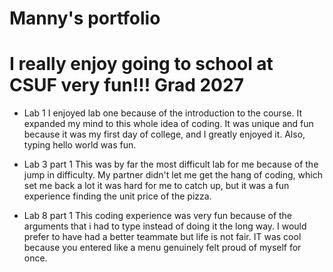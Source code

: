 # Manny's portfolio

# I really enjoy going to school at CSUF very fun!!! Grad 2027


 * Lab 1 
I enjoyed lab one because of the introduction to the course. It expanded my mind to this whole idea of coding. It was unique and fun because it was my first day of college, and I greatly enjoyed it. Also, typing hello world was fun.

 * Lab 3 part 1
This was by far the most difficult lab for me because of the jump in difficulty. My partner didn't let me get the hang of coding, which set me back a lot it was hard for me to catch up, but it was a fun experience finding the unit price of the pizza.

 * Lab 8 part 1 
This coding experience was very fun because of the arguments that i had to type instead of doing it the long way. I would prefer to have had a better teammate but life is not fair. IT was cool because you entered like a menu genuinely felt proud of myself for once. 


